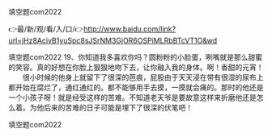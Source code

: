 填空题com2022

👉最/新/观/看/入/口/👉http://www.baidu.com/link?url=jHz8AcivB1yuSpc8sJSrNM3GjOR6OSPiMLRbBTcVT1O&wd

填空题com2022	19、你知道我多喜欢你吗？圆粉粉的小脸蛋，咧嘴就是那么甜蜜的笑容。真的好想在你脸上狠狠地吻下去，让你融入我的身体。啊！香甜的元宵！
　　很小时候的他身上就留下了很深的芭痕，屁股由于天天浸在带有很湿的尿布上都开始在腐烂了，通红通红的。都不能够用手去摸，一摸就会痛的。那时的他还是一个小孩子呀！就是经受这样的苦难。不知道老天爷是要故意这样来折磨他还是怎么着。为他后来的苦难的日子可能是埋下了很深的伏笔吧！


填空题com2022
